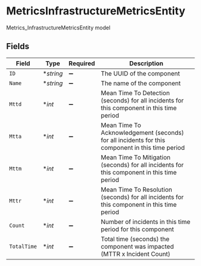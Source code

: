 # MetricsInfrastructureMetricsEntity

Metrics_InfrastructureMetricsEntity model


## Fields

| Field                                                                                           | Type                                                                                            | Required                                                                                        | Description                                                                                     |
| ----------------------------------------------------------------------------------------------- | ----------------------------------------------------------------------------------------------- | ----------------------------------------------------------------------------------------------- | ----------------------------------------------------------------------------------------------- |
| `ID`                                                                                            | **string*                                                                                       | :heavy_minus_sign:                                                                              | The UUID of the component                                                                       |
| `Name`                                                                                          | **string*                                                                                       | :heavy_minus_sign:                                                                              | The name of the component                                                                       |
| `Mttd`                                                                                          | **int*                                                                                          | :heavy_minus_sign:                                                                              | Mean Time To Detection (seconds) for all incidents for this component in this time period       |
| `Mtta`                                                                                          | **int*                                                                                          | :heavy_minus_sign:                                                                              | Mean Time To Acknowledgement (seconds) for all incidents for this component in this time period |
| `Mttm`                                                                                          | **int*                                                                                          | :heavy_minus_sign:                                                                              | Mean Time To Mitigation (seconds) for all incidents for this component in this time period      |
| `Mttr`                                                                                          | **int*                                                                                          | :heavy_minus_sign:                                                                              | Mean Time To Resolution (seconds) for all incidents for this component in this time period      |
| `Count`                                                                                         | **int*                                                                                          | :heavy_minus_sign:                                                                              | Number of incidents in this time period for this component                                      |
| `TotalTime`                                                                                     | **int*                                                                                          | :heavy_minus_sign:                                                                              | Total time (seconds) the component was impacted (MTTR x Incident Count)                         |